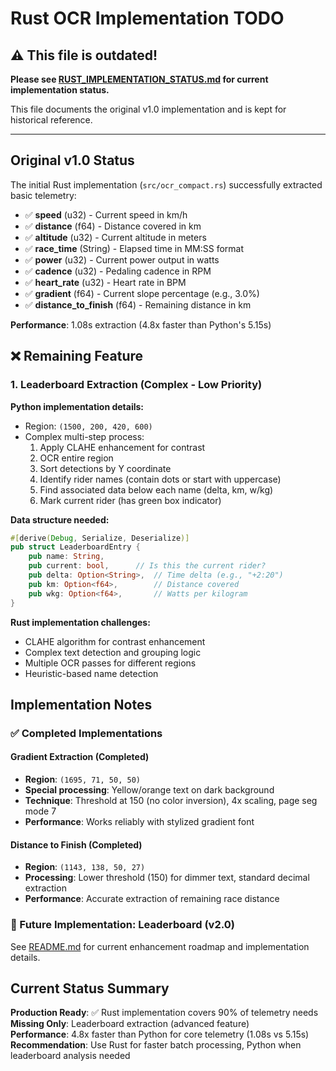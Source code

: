 # Rust OCR Implementation TODO

## ⚠️ This file is outdated!

**Please see [RUST_IMPLEMENTATION_STATUS.md](RUST_IMPLEMENTATION_STATUS.md) for current implementation status.**

This file documents the original v1.0 implementation and is kept for historical reference.

---

## Original v1.0 Status

The initial Rust implementation (`src/ocr_compact.rs`) successfully extracted basic telemetry:
- ✅ **speed** (u32) - Current speed in km/h
- ✅ **distance** (f64) - Distance covered in km
- ✅ **altitude** (u32) - Current altitude in meters
- ✅ **race_time** (String) - Elapsed time in MM:SS format
- ✅ **power** (u32) - Current power output in watts
- ✅ **cadence** (u32) - Pedaling cadence in RPM
- ✅ **heart_rate** (u32) - Heart rate in BPM
- ✅ **gradient** (f64) - Current slope percentage (e.g., 3.0%)
- ✅ **distance_to_finish** (f64) - Remaining distance in km

**Performance**: 1.08s extraction (4.8x faster than Python's 5.15s)

## ❌ Remaining Feature

### 1. Leaderboard Extraction (Complex - Low Priority)
**Python implementation details:**
- Region: `(1500, 200, 420, 600)`
- Complex multi-step process:
  1. Apply CLAHE enhancement for contrast
  2. OCR entire region
  3. Sort detections by Y coordinate
  4. Identify rider names (contain dots or start with uppercase)
  5. Find associated data below each name (delta, km, w/kg)
  6. Mark current rider (has green box indicator)

**Data structure needed:**
```rust
#[derive(Debug, Serialize, Deserialize)]
pub struct LeaderboardEntry {
    pub name: String,
    pub current: bool,      // Is this the current rider?
    pub delta: Option<String>,  // Time delta (e.g., "+2:20")
    pub km: Option<f64>,        // Distance covered
    pub wkg: Option<f64>,       // Watts per kilogram
}
```

**Rust implementation challenges:**
- CLAHE algorithm for contrast enhancement
- Complex text detection and grouping logic
- Multiple OCR passes for different regions
- Heuristic-based name detection

## Implementation Notes

### ✅ Completed Implementations

#### Gradient Extraction (Completed)
- **Region**: `(1695, 71, 50, 50)`
- **Special processing**: Yellow/orange text on dark background
- **Technique**: Threshold at 150 (no color inversion), 4x scaling, page seg mode 7
- **Performance**: Works reliably with stylized gradient font

#### Distance to Finish (Completed) 
- **Region**: `(1143, 138, 50, 27)`
- **Processing**: Lower threshold (150) for dimmer text, standard decimal extraction
- **Performance**: Accurate extraction of remaining race distance

### 🚧 Future Implementation: Leaderboard (v2.0)

See [README.md](README.md) for current enhancement roadmap and implementation details.

## Current Status Summary

**Production Ready**: ✅ Rust implementation covers 90% of telemetry needs  
**Missing Only**: Leaderboard extraction (advanced feature)  
**Performance**: 4.8x faster than Python for core telemetry (1.08s vs 5.15s)  
**Recommendation**: Use Rust for faster batch processing, Python when leaderboard analysis needed